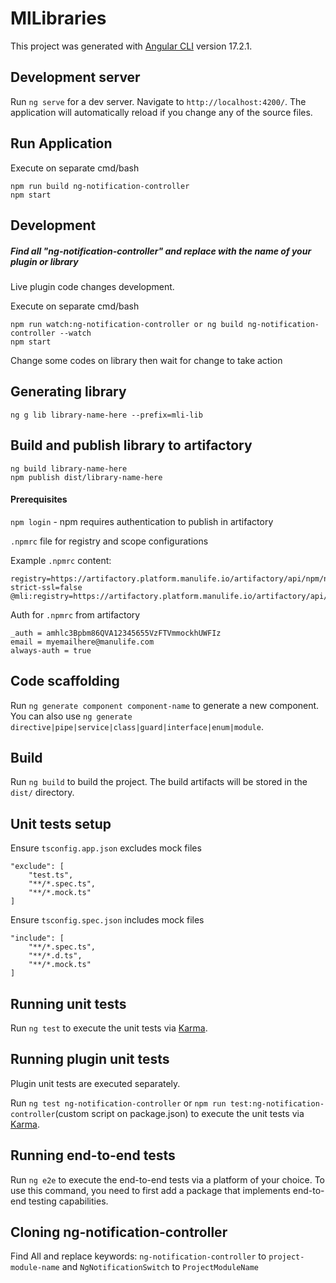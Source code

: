# MlLibraries

This project was generated with [Angular CLI](https://github.com/angular/angular-cli) version 17.2.1.

## Development server

Run `ng serve` for a dev server. Navigate to `http://localhost:4200/`. The application will automatically reload if you change any of the source files.

## Run Application

Execute on separate cmd/bash

    npm run build ng-notification-controller
    npm start

## Development
##### Find all "ng-notification-controller"  and replace with the name of your plugin or library

Live plugin code changes development.

Execute on separate cmd/bash

    npm run watch:ng-notification-controller or ng build ng-notification-controller --watch
    npm start

Change some codes on library then wait for change to take action

## Generating library

    ng g lib library-name-here --prefix=mli-lib

## Build and publish library to artifactory

    ng build library-name-here
    npm publish dist/library-name-here

#### Prerequisites

`npm login` - npm requires authentication to publish in artifactory

`.npmrc` file for registry and scope configurations

Example `.npmrc` content:

    registry=https://artifactory.platform.manulife.io/artifactory/api/npm/npm/
    strict-ssl=false
    @mli:registry=https://artifactory.platform.manulife.io/artifactory/api/npm/npm/

Auth for `.npmrc` from artifactory

    _auth = amhlc3Bpbm86QVA12345655VzFTVmmockhUWFIz
    email = myemailhere@manulife.com
    always-auth = true

## Code scaffolding

Run `ng generate component component-name` to generate a new component. You can also use `ng generate directive|pipe|service|class|guard|interface|enum|module`.

## Build

Run `ng build` to build the project. The build artifacts will be stored in the `dist/` directory.

## Unit tests setup

Ensure `tsconfig.app.json` excludes mock files

    "exclude": [
        "test.ts",
        "**/*.spec.ts",
        "**/*.mock.ts"
    ]

Ensure `tsconfig.spec.json` includes mock files

    "include": [
        "**/*.spec.ts",
        "**/*.d.ts",
        "**/*.mock.ts"
    ]

## Running unit tests

Run `ng test` to execute the unit tests via [Karma](https://karma-runner.github.io).

## Running plugin unit tests

Plugin unit tests are executed separately.

Run `ng test ng-notification-controller` or `npm run test:ng-notification-controller`(custom script on package.json) to execute the unit tests via [Karma](https://karma-runner.github.io).

## Running end-to-end tests

Run `ng e2e` to execute the end-to-end tests via a platform of your choice. To use this command, you need to first add a package that implements end-to-end testing capabilities.

## Cloning ng-notification-controller

Find All and replace keywords: `ng-notification-controller` to `project-module-name` and `NgNotificationSwitch` to `ProjectModuleName`
